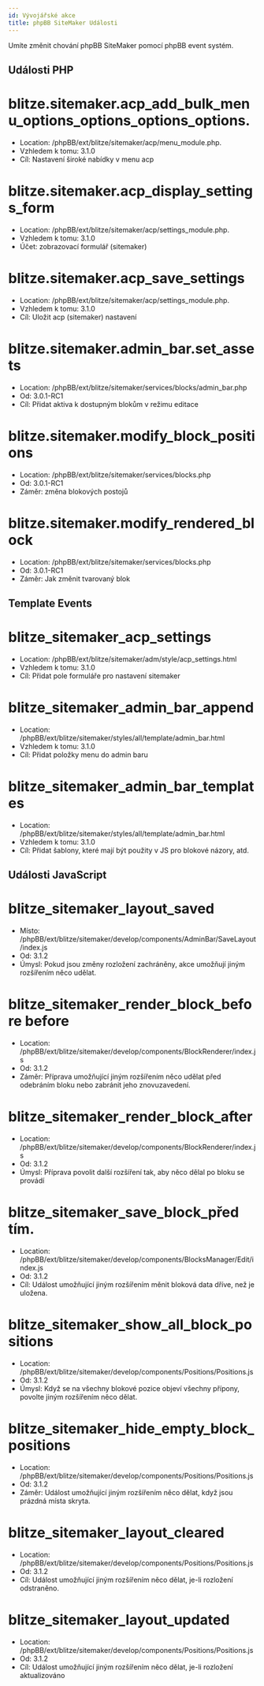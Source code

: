 ```yaml
---
id: Vývojářské akce
title: phpBB SiteMaker Události
---
```


Umíte změnit chování phpBB SiteMaker pomocí phpBB event systém.

## Události PHP

# blitze.sitemaker.acp_add_bulk_menu_options_options_options_options.

* Location: /phpBB/ext/blitze/sitemaker/acp/menu_module.php.
* Vzhledem k tomu: 3.1.0
* Cíl: Nastavení široké nabídky v menu acp

# blitze.sitemaker.acp_display_settings_form

* Location: /phpBB/ext/blitze/sitemaker/acp/settings_module.php.
* Vzhledem k tomu: 3.1.0
* Účet: zobrazovací formulář (sitemaker)

# blitze.sitemaker.acp_save_settings

* Location: /phpBB/ext/blitze/sitemaker/acp/settings_module.php.
* Vzhledem k tomu: 3.1.0
* Cíl: Uložit acp (sitemaker) nastavení

# blitze.sitemaker.admin_bar.set_assets

* Location: /phpBB/ext/blitze/sitemaker/services/blocks/admin_bar.php
* Od: 3.0.1-RC1
* Cíl: Přidat aktiva k dostupným blokům v režimu editace

# blitze.sitemaker.modify_block_positions

* Location: /phpBB/ext/blitze/sitemaker/services/blocks.php
* Od: 3.0.1-RC1
* Záměr: změna blokových postojů

# blitze.sitemaker.modify_rendered_block

* Location: /phpBB/ext/blitze/sitemaker/services/blocks.php
* Od: 3.0.1-RC1
* Záměr: Jak změnit tvarovaný blok

## Template Events

# blitze_sitemaker_acp_settings

* Location: /phpBB/ext/blitze/sitemaker/adm/style/acp_settings.html
* Vzhledem k tomu: 3.1.0
* Cíl: Přidat pole formuláře pro nastavení sitemaker

# blitze_sitemaker_admin_bar_append

* Location: /phpBB/ext/blitze/sitemaker/styles/all/template/admin_bar.html
* Vzhledem k tomu: 3.1.0
* Cíl: Přidat položky menu do admin baru

# blitze_sitemaker_admin_bar_templates

* Location: /phpBB/ext/blitze/sitemaker/styles/all/template/admin_bar.html
* Vzhledem k tomu: 3.1.0
* Cíl: Přidat šablony, které mají být použity v JS pro blokové názory, atd.

## Události JavaScript

# blitze_sitemaker_layout_saved

* Místo: /phpBB/ext/blitze/sitemaker/develop/components/AdminBar/SaveLayout/index.js
* Od: 3.1.2
* Úmysl: Pokud jsou změny rozložení zachráněny, akce umožňují jiným rozšířením něco udělat.

# blitze_sitemaker_render_block_before before

* Location: /phpBB/ext/blitze/sitemaker/develop/components/BlockRenderer/index.js
* Od: 3.1.2
* Záměr: Příprava umožňující jiným rozšířením něco udělat před odebráním bloku nebo zabránit jeho znovuzavedení.

# blitze_sitemaker_render_block_after

* Location: /phpBB/ext/blitze/sitemaker/develop/components/BlockRenderer/index.js
* Od: 3.1.2
* Úmysl: Příprava povolit další rozšíření tak, aby něco dělal po bloku se provádí

# blitze_sitemaker_save_block_před tím.

* Location: /phpBB/ext/blitze/sitemaker/develop/components/BlocksManager/Edit/index.js
* Od: 3.1.2
* Cíl: Událost umožňující jiným rozšířením měnit bloková data dříve, než je uložena.

# blitze_sitemaker_show_all_block_positions

* Location: /phpBB/ext/blitze/sitemaker/develop/components/Positions/Positions.js
* Od: 3.1.2
* Úmysl: Když se na všechny blokové pozice objeví všechny přípony, povolte jiným rozšířením něco dělat.

# blitze_sitemaker_hide_empty_block_positions

* Location: /phpBB/ext/blitze/sitemaker/develop/components/Positions/Positions.js
* Od: 3.1.2
* Záměr: Událost umožňující jiným rozšířením něco dělat, když jsou prázdná místa skryta.

# blitze_sitemaker_layout_cleared

* Location: /phpBB/ext/blitze/sitemaker/develop/components/Positions/Positions.js
* Od: 3.1.2
* Cíl: Událost umožňující jiným rozšířením něco dělat, je-li rozložení odstraněno.

# blitze_sitemaker_layout_updated

* Location: /phpBB/ext/blitze/sitemaker/develop/components/Positions/Positions.js
* Od: 3.1.2
* Cíl: Událost umožňující jiným rozšířením něco dělat, je-li rozložení aktualizováno